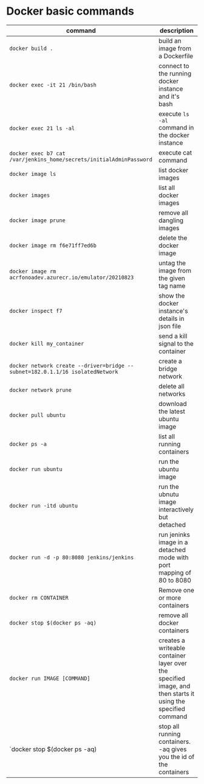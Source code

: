 # Docker basic commands

command | description
-- | --
`docker build .` | build an image from a Dockerfile
`docker exec -it 21 /bin/bash` | connect to the running docker instance and it's bash
`docker exec 21 ls -al` | execute `ls -al` command in the docker instance
`docker exec b7 cat /var/jenkins_home/secrets/initialAdminPassword` | execute cat command
`docker image ls` | list docker images
`docker images` | list all docker images
`docker image prune` | remove all dangling images
`docker image rm f6e71ff7ed6b` | delete the docker image
`docker image rm acrfonoadev.azurecr.io/emulator/20210823` | untag the image from the given tag name
`docker inspect f7` | show the docker instance's details in json file
`docker kill my_container` | send a kill signal to the container
`docker network create --driver=bridge --subnet=182.0.1.1/16 isolatedNetwork` | create a bridge network
`docker network prune` | delete all networks
`docker pull ubuntu` | download the latest ubuntu image
`docker ps -a` | list all running containers
`docker run ubuntu` | run the ubuntu image
`docker run -itd ubuntu` | run the ubnutu image interactively but detached
`docker run -d -p 80:8080 jenkins/jenkins` | run jeninks image in a detached mode with port mapping of 80 to 8080
`docker rm CONTAINER` | Remove one or more containers
`docker stop $(docker ps -aq)` | remove all docker containers
`docker run IMAGE [COMMAND]` | creates a writeable container layer over the specified image, and then starts it using the specified command
`docker stop $(docker ps -aq) | stop all running containers. -aq gives you the id of the containers
